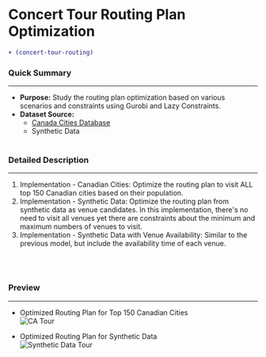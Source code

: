 # Concert Tour Routing Plan Optimization
````diff 
+ (concert-tour-routing)
````
### Quick Summary
***
- **Purpose:** Study the routing plan optimization based on various scenarios and constraints using Gurobi and Lazy Constraints.
- **Dataset Source:**
  - [Canada Cities Database](https://simplemaps.com/data/canada-cities)
  - Synthetic Data
<br><br>

### Detailed Description
***
1. Implementation - Canadian Cities: Optimize the routing plan to visit ALL top 150 Canadian cities based on their population.
2. Implementation - Synthetic Data: Optimize the routing plan from synthetic data as venue candidates. In this implementation, there's no need to visit all venues yet there are constraints about the minimum and maximum numbers of venues to visit.
3. Implementation - Synthetic Data with Venue Availability: Similar to the previous model, but include the availability time of each venue.

<br><br>

### Preview
***
- Optimized Routing Plan for Top 150 Canadian Cities<br>
![CA Tour](https://user-images.githubusercontent.com/111717563/236934561-eabe98fe-eaa1-42f6-a1c8-95fbe7d56bb9.png)


- Optimized Routing Plan for Synthetic Data<br>
![Synthetic Data Tour](https://user-images.githubusercontent.com/111717563/236934667-631a333c-ca4b-48e3-8418-4f06bbb17584.png)

